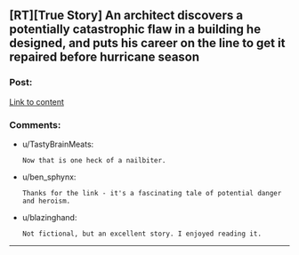 ## [RT][True Story] An architect discovers a potentially catastrophic flaw in a building he designed, and puts his career on the line to get it repaired before hurricane season

### Post:

[Link to content](http://people.duke.edu/~hpgavin/cee421/citicorp1.htm)

### Comments:

- u/TastyBrainMeats:
  ```
  Now that is one heck of a nailbiter.
  ```

- u/ben_sphynx:
  ```
  Thanks for the link - it's a fascinating tale of potential danger and heroism.
  ```

- u/blazinghand:
  ```
  Not fictional, but an excellent story. I enjoyed reading it.
  ```

---

